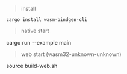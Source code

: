 > install 

```
cargo install wasm-bindgen-cli
```

> native start

cargo run --example main

> web start (wasm32-unknown-unknown)

source build-web.sh